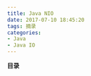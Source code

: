 ```yaml
---
title: Java NIO
date: 2017-07-10 18:45:20
tags: 摘录
categories:
- Java
- Java IO
---
```


__目录__

<!-- toc -->
<!--more-->
